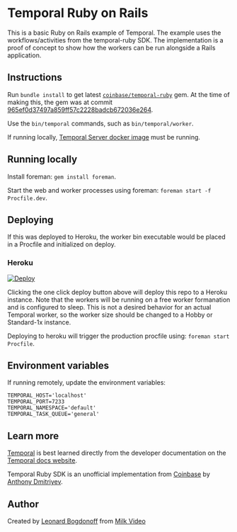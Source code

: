 # Temporal Ruby on Rails

This is a basic Ruby on Rails example of Temporal. The example uses the workflows/activities from the temporal-ruby SDK. The implementation is a proof of concept to show how the workers can be run alongside a Rails application.

## Instructions

Run `bundle install` to get latest [`coinbase/temporal-ruby`](https://github.com/coinbase/temporal-ruby) gem. At the time of making this, the gem was at commit [965ef0d37497a859ff57c2228badcb672036e264](https://github.com/coinbase/temporal-ruby/commit/965ef0d37497a859ff57c2228badcb672036e264).

Use the `bin/temporal` commands, such as `bin/temporal/worker`.

If running locally, [Temporal Server docker image](https://docs.temporal.io/docs/server/quick-install/) must be running.

## Running locally

Install foreman: `gem install foreman`.

Start the web and worker processes using foreman: `foreman start -f Procfile.dev`.

## Deploying

If this was deployed to Heroku, the worker bin executable would be placed in a Procfile and initialized on deploy.

### Heroku

[![Deploy](https://www.herokucdn.com/deploy/button.svg)](https://heroku.com/deploy?template=https://github.com/milk-video/temporal-rails-example)

Clicking the one click deploy button above will deploy this repo to a Heroku instance. Note that the workers will be running on a free worker formanation and is configured to sleep. This is not a desired behavior for an actual Temporal worker, so the worker size should be changed to a Hobby or Standard-1x instance.

Deploying to heroku will trigger the production procfile using: `foreman start Procfile`.

## Environment variables

If running remotely, update the environment variables:
```
TEMPORAL_HOST='localhost'
TEMPORAL_PORT=7233
TEMPORAL_NAMESPACE='default'
TEMPORAL_TASK_QUEUE='general'
```

## Learn more
[Temporal](https://temporal.io/) is best learned directly from the developer documentation on the [Temporal docs website](https://docs.temporal.io/).

Temporal Ruby SDK is an unofficial implementation from [Coinbase](https://coinbase.com) by [Anthony Dmitriyev](https://github.com/antstorm).

## Author
Created by [Leonard Bogdonoff](https://twitter.com/rememberlenny) from [Milk Video](https://milkvideo.com)
